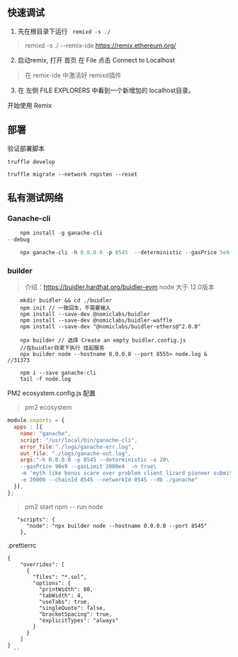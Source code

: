  

## 快速调试
1. 先在根目录下运行 ` remixd -s ./`
> remixd -s ./ --remix-ide https://remix.ethereum.org/
   
2. 启动remix, 打开 首页 在 File 点击 Connect to Localhost
> 在 remix-ide 中激活好 remixd插件 

3. 在 左侧 FILE EXPLORERS 中看到一个新增加的 localhost目录。 

开始使用 Remix 

##  部署
验证部署脚本
```
truffle develop
```

```
truffle migrate --network ropsten --reset
```

 

## 私有测试网络
### Ganache-cli
```js
    npm install -g ganache-cli
--debug

    npx ganache-cli -h 0.0.0.0 -p 8545  --deterministic --gasPrice 5e9 --gasLimit 20000000 -e 10000 --networkId 1337 --db ./ganache > gan.log & 

```

### builder
> 介绍：https://buidler.hardhat.org/buidler-evm
node 大于  12.0版本
```
    mkdir buidler && cd ./buidler
    npm init // 一致回车，不需要输入  
    npm install --save-dev @nomiclabs/buidler
    npm install --save-dev @nomiclabs/buidler-waffle
    npm install --save-dev "@nomiclabs/buidler-ethers@^2.0.0"

    npx builder // 选择 Create an empty buidler.config.js
    //在buidler目录下执行 挂起服务 
    npx builder node --hostname 0.0.0.0 --port 8555> node.log & //31373

    npm i --save ganache-cli 
    tail -f node.log

```

PM2 ecosystem.config.js 配置
> pm2 ecosystem

```js
module.exports = {
  apps : [{
    name: "ganache",
    script: "/usr/local/bin/ganache-cli",
    error_file:"./logs/ganache-err.log",
    out_file: "./logs/ganache-out.log", 
    args:"-h 0.0.0.0 -p 8545 --deterministic -a 20\
    --gasPrice 90e9 --gasLimit 2000e4  -n true\
    -m 'myth like bonus scare over problem client lizard pioneer submit female collect' \
    -e 20000 --chainId 8545 --networkId 8545 --db ./ganache"
  }],
};

```
> pm2 start npm -- run node 
```
   "scripts": {
      "node": "npx builder node --hostname 0.0.0.0 --port 8545"
    },
```

.prettierrc
```
{
    "overrides": [
      {
        "files": "*.sol",
        "options": {
          "printWidth": 80,
          "tabWidth": 4,
          "useTabs": true,
          "singleQuote": false,
          "bracketSpacing": true,
          "explicitTypes": "always"
        }
      }
    ]
}
  ``


